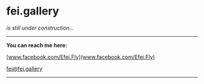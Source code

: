 # fei.gallery

*is still under construction...*

---

**You can reach me here:**


[www.facebook.com/Efei.Fly](www.facebook.com/Efei.Fly)

[fei@fei.gallery](mailto:fei@fei.gallery)

---

